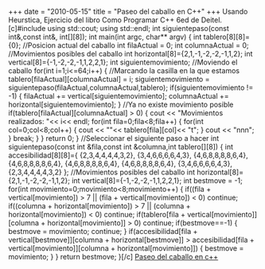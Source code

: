 +++
date = "2010-05-15"
title = "Paseo del caballo en C++"
+++
Usando Heurstica, Ejercicio del libro Como Programar C++ 6ed de Deitel. [c]#include <iostream> using std::cout; using std::endl; int siguientepaso(const int&,const int&, int[][8]); int main(int argc, char\*\* argv) { int tablero[8][8]={0}; //Posicion actual del caballo int filaActual = 0; int columnaActual = 0; //Movimientos posibles del caballo int horizontal[8]={2,1,-1,-2,-2,-1,1,2}; int vertical[8]={-1,-2,-2,-1,1,2,2,1}; int siguientemovimiento; //Moviendo el caballo for(int i=1;i<=64;i++) { //Marcando la casilla en la que estamos tablero[filaActual][columnaActual] = i; siguientemovimiento = siguientepaso(filaActual,columnaActual,tablero); if(siguientemovimiento != -1) { filaActual += vertical[siguientemovimiento]; columnaActual += horizontal[siguientemovimiento]; } //Ya no existe movimiento posible if(tablero[filaActual][columnaActual] > 0) { cout << "Movimientos realizados: "<< i<< endl; for(int fila=0;fila<8;fila++) { for(int col=0;col<8;col++) { cout << ""<< tablero[fila][col]<< "t"; } cout << "nnn"; } break; } } return 0; } //Seleccionar el siguiente paso a hacer int siguientepaso(const int &fila,const int &columna,int tablero[][8]) { int accesibilidad[8][8]={ {2,3,4,4,4,4,3,2}, {3,4,6,6,6,6,4,3}, {4,6,8,8,8,8,6,4}, {4,6,8,8,8,8,6,4}, {4,6,8,8,8,8,6,4}, {4,6,8,8,8,8,6,4}, {3,4,6,6,6,6,4,3}, {2,3,4,4,4,4,3,2} }; //Movimientos posibles del caballo int horizontal[8]={2,1,-1,-2,-2,-1,1,2}; int vertical[8]={-1,-2,-2,-1,1,2,2,1}; int bestmove = -1; for(int movimiento=0;movimiento<8;movimiento++) { if((fila + vertical[movimiento]) > 7 || (fila + vertical[movimiento]) < 0) continue; if((columna + horizontal[movimiento]) > 7 || (columna + horizontal[movimiento]) < 0) continue; if(tablero[fila + vertical[movimiento]][columna + horizontal[movimiento]] > 0) continue; if(bestmove==-1) { bestmove = movimiento; continue; } if(accesibilidad[fila + vertical[bestmove]][columna + horizontal[bestmove]] > accesibilidad[fila + vertical[movimiento]][columna + horizontal[movimiento]]) { bestmove = movimiento; } } return bestmove; }[/c] [Paseo del caballo en c++](http://sharetxt.com/?s=9SkBDd0q)


